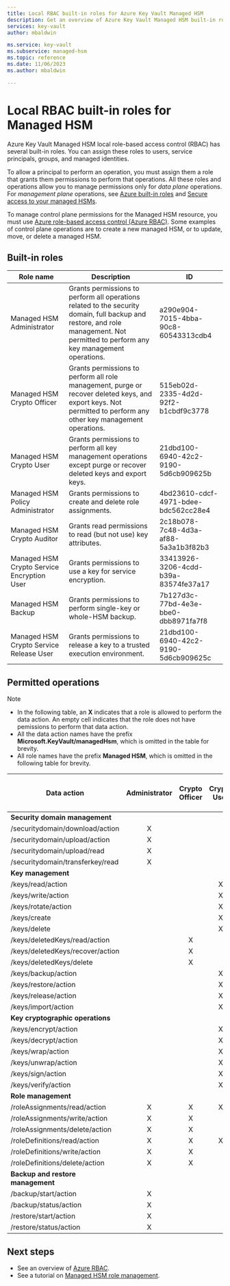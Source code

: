 ```yaml
---
title: Local RBAC built-in roles for Azure Key Vault Managed HSM
description: Get an overview of Azure Key Vault Managed HSM built-in roles that can be assigned to users, service principals, groups, and managed identities.
services: key-vault
author: mbaldwin

ms.service: key-vault
ms.subservice: managed-hsm
ms.topic: reference
ms.date: 11/06/2023
ms.author: mbaldwin

---
```

# Local RBAC built-in roles for Managed HSM

Azure Key Vault Managed HSM local role-based access control (RBAC) has several built-in roles. You can assign these roles to users, service principals, groups, and managed identities.

To allow a principal to perform an operation, you must assign them a role that grants them permissions to perform that operations. All these roles and operations allow you to manage permissions only for *data plane* operations. For *management plane* operations, see [Azure built-in roles](../../role-based-access-control/built-in-roles.md) and [Secure access to your managed HSMs](secure-your-managed-hsm.md).

To manage control plane permissions for the Managed HSM resource, you must use [Azure role-based access control (Azure RBAC)](../../role-based-access-control/overview.md). Some examples of control plane operations are to create a new managed HSM, or to update, move, or delete a managed HSM.

## Built-in roles

|Role name|Description|ID|
|---|---|---|
|Managed HSM Administrator| Grants permissions to perform all operations related to the security domain, full backup and restore, and role management. Not permitted to perform any key management operations.|a290e904-7015-4bba-90c8-60543313cdb4|
|Managed HSM Crypto Officer|Grants permissions to perform all role management, purge or recover deleted keys, and export keys. Not permitted to perform any other key management operations.|515eb02d-2335-4d2d-92f2-b1cbdf9c3778|
|Managed HSM Crypto User|Grants permissions to perform all key management operations except purge or recover deleted keys and export keys.|21dbd100-6940-42c2-9190-5d6cb909625b|
|Managed HSM Policy Administrator| Grants permissions to create and delete role assignments.|4bd23610-cdcf-4971-bdee-bdc562cc28e4|
|Managed HSM Crypto Auditor|Grants read permissions to read (but not use) key attributes.|2c18b078-7c48-4d3a-af88-5a3a1b3f82b3|
|Managed HSM Crypto Service Encryption User| Grants permissions to use a key for service encryption. |33413926-3206-4cdd-b39a-83574fe37a17|
|Managed HSM Backup| Grants permissions to perform single-key or whole-HSM backup.|7b127d3c-77bd-4e3e-bbe0-dbb8971fa7f8|
|Managed HSM Crypto Service Release User| Grants permissions to release a key to a trusted execution environment. |21dbd100-6940-42c2-9190-5d6cb909625c|

## Permitted operations

> [!NOTE]  
> - In the following table, an **X** indicates that a role is allowed to perform the data action. An empty cell indicates that the role does not have pemissions to perform that data action.
> - All the data action names have the prefix **Microsoft.KeyVault/managedHsm**, which is omitted in the table for brevity.
> - All role names have the prefix **Managed HSM**, which is omitted in the following table for brevity.

|Data action | Administrator | Crypto Officer | Crypto User | Policy Administrator | Crypto Service Encryption User | Backup | Crypto Auditor| Crypto Service Released User|
|---|---|---|---|---|---|---|---|---|
|**Security domain management**|||||||||
|/securitydomain/download/action|<center>X</center>|||||||||
|/securitydomain/upload/action|<center>X</center>|||||||||
|/securitydomain/upload/read|<center>X</center>|||||||||
|/securitydomain/transferkey/read|<center>X</center>|||||||
|**Key management**|||||||||
|/keys/read/action|||<center>X</center>||<center>X</center>||<center>X</center>||
|/keys/write/action|||<center>X</center>||||||
|/keys/rotate/action|||<center>X</center>|||||
|/keys/create|||<center>X</center>|||||
|/keys/delete|||<center>X</center>|||||
|/keys/deletedKeys/read/action||<center>X</center>||||||
|/keys/deletedKeys/recover/action||<center>X</center>|||||||
|/keys/deletedKeys/delete||<center>X</center>|||||<center>X</center>||
|/keys/backup/action|||<center>X</center>|||<center>X</center>|||
|/keys/restore/action|||<center>X</center>||||||
|/keys/release/action|||<center>X</center>|||||<center>X</center>|
|/keys/import/action|||<center>X</center>||||||
|**Key cryptographic operations**|||||||||
|/keys/encrypt/action|||<center>X</center>||||||
|/keys/decrypt/action|||<center>X</center>||||||
|/keys/wrap/action|||<center>X</center>||<center>X</center>|||
|/keys/unwrap/action|||<center>X</center>||<center>X</center>|||
|/keys/sign/action|||<center>X</center>|||||
|/keys/verify/action|||<center>X</center>|||||
|**Role management**||
|/roleAssignments/read/action|<center>X</center>|<center>X</center>|<center>X</center>|<center>X</center>|||<center>X</center>|
|/roleAssignments/write/action|<center>X</center>|<center>X</center>||<center>X</center>||||
|/roleAssignments/delete/action|<center>X</center>|<center>X</center>||<center>X</center>||||
|/roleDefinitions/read/action|<center>X</center>|<center>X</center>|<center>X</center>|<center>X</center>|||<center>X</center>|
|/roleDefinitions/write/action|<center>X</center>|<center>X</center>||<center>X</center>||||
|/roleDefinitions/delete/action|<center>X</center>|<center>X</center>||<center>X</center>||||
|**Backup and restore management**||
|/backup/start/action|<center>X</center>|||||<center>X</center>||
|/backup/status/action|<center>X</center>|||||<center>X</center>||
|/restore/start/action|<center>X</center>||||||||
|/restore/status/action|<center>X</center>||||||||



## Next steps

- See an overview of [Azure RBAC](../../role-based-access-control/overview.md).
- See a tutorial on [Managed HSM role management](role-management.md).
